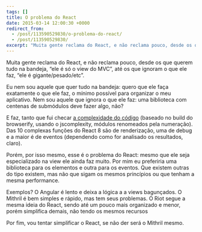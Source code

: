 ```yaml
---
tags: []
title: O problema do React
date: 2015-03-14 12:00:30 +0000
redirect_from:
  - /post/113590529830/o-problema-do-react/
  - /post/113590529830/
excerpt: "Muita gente reclama do React, e não reclama pouco, desde os que querem tudo na bandeja, “ele é só o view do MVC”, até os que ignoram o que ele faz, “ele é gigante/pesado/etc”."
---
```


Muita gente reclama do React, e não reclama pouco, desde os que querem
tudo na bandeja, “ele é só o view do MVC”, até os que ignoram o que ele
faz, “ele é gigante/pesado/etc”.

Eu nem sou aquele que quer tudo na bandeja: quero que ele faça
exatamente o que ele faz, o mínimo possível para organizar o meu
aplicativo. Nem sou aquele que ignora o que ele faz: uma biblioteca com
centenas de submódulos deve fazer algo, não?

E faz, tanto que fui checar [a complexidade do
código](https://docs.google.com/spreadsheets/d/1UtDcrCXGUxXqz8iiFMlRVOez9UGgN93_JIWK_Na5m2U/edit)
(baseado no build do browserify, usando o jscomplexity, módulos
renomeados pela numeração). Das 10 complexas funções do React 8 são de
renderização, uma de debug e a maior é de eventos (dependendo como for
analisado os resultados, claro).

Porém, por isso mesmo, esse é o problema do React: mesmo que ele seja
especializado na view ele ainda faz muito. Por mim eu preferiria uma
biblioteca para os elementos e outra para os eventos. Que existem outras
do tipo existem, mas não que sigam os mesmos princípios ou que tenham a
mesma performance.

Exemplos? O Angular é lento e deixa a lógica a a views bagunçados. O
Mithril é bem simples e rápido, mas tem seus problemas. O Riot segue a
mesma ideia do React, sendo até um pouco mais organizado e menor, porém
simplifica demais, não tendo os mesmos recursos

Por fim, vou tentar simplificar o React, se não der será o Mithril
mesmo.


